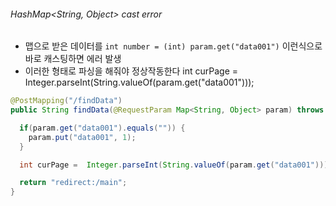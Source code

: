 ###### HashMap<String, Object> cast error  
- 맵으로 받은 데이터를 `int number = (int) param.get("data001")` 이런식으로 바로 캐스팅하면 에러 발생
- 이러한 형태로 파싱을 해줘야 정상작동한다 int curPage =  Integer.parseInt(String.valueOf(param.get("data001")));
  
```java
@PostMapping("/findData")
public String findData(@RequestParam Map<String, Object> param) throws Exception{

  if(param.get("data001").equals("")) {
    param.put("data001", 1);
  }

  int curPage =  Integer.parseInt(String.valueOf(param.get("data001")));

  return "redirect:/main";
}
```
